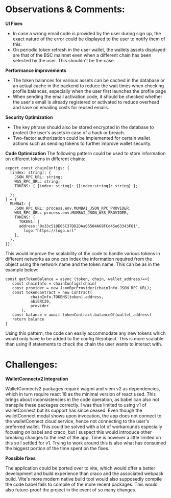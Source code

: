 # Observations & Comments: 

**UI Fixes** 
* In case a wrong email code is provided by the user during sign up, the exact nature of the error could be displayed to the user to notify them of this. 
 * On periodic token refresh in the user wallet, the wallets assets displayed are that of the BSC mainnet even when a different chain has been selected by the user. This shouldn't be the case.

**Performance improvements**
 * The token balances for various assets can be cached in the database or an actual cache in the backend to reduce the wait times when checking profile balances, especially when the user first launches the profile page
 * When sending the email activation code, it should be checked whether the user's email is already registered or activated to reduce overhead and save on emailing costs for reused emails.
 
 **Security Optimization**
 * The key phrase should also be stored encrypted in the database to protect the user's assets in case of a hack or breach.
 * Two-factor authorization could be implemented for certain wallet actions such as sending tokens to further improve wallet security.
 
 **Code Optimization**
 The following pattern could be used to store information on different tokens in different chains:
~~~
export const chainConfigs: {
  [index: string]: {
    JSON_RPC_URL: string;
    WSS_RPC_URL: string;
    TOKENS: { [index: string]: {[index:string]: string} };
    
  };
} = {
  MUMBAI: {
    JSON_RPC_URL: process.env.MUMBAI_JSON_RPC_PROVIDER,
    WSS_RPC_URL: process.env.MUMBAI_JSON_WSS_PROVIDER,
    TOKENS: {
      TOKEN1: {
      address:"0x33c510E05C37DD2DAa05504A69FCd45e63343F61",
	    logo:"https://logo.url"
    },
  },
}};
~~~ 
 This would improve the scalability of the code to handle various tokens in different networks as one can index the information required from the object using the network name and the token name. This can be as in the example below:
 ~~~
const getTokenBalance = async (token, chain, wallet_address)=>{
	const chainInfo = chainConfigs[chain]
	const provider = new JsonRpcProvider(chainInfo.JSON_RPC_URL);
	const tokenContract = new Contract(
    		chainInfo.TOKENS[token].address,
    		abiERC20,
    		provider
  		);
 	const balance = await tokenContract.balanceOf(wallet_address)
	return balance
}	
 ~~~
Using this pattern, the code can easily accommodate any new tokens which would only have to be added to the config file/object. This is more scalable than using if statements to check the chain the user wants to interact with.

# Challenges:
**WalletConnectv2 Integration**

WalletConnectv2 packages require wagmi and viem v2 as dependencies, which in turn require react 18 as the minimal version of react used. This brings about inconsistencies in the code operation, as babel can also not transpile these packages correctly. I was thus limited to using v1 of walletConnect but its support has since ceased. Even though the walletConnect modal shows upon invocation, the app does not connect to the walletConnect cloud service, hence not connecting to the user's preferred wallet.  This could be solved with a lot of workarounds especially focusing on babel and craco, but I suspect this would introduce other breaking changes to the rest of the app. Time is however a little limited on this so I settled for v1. Trying to work around this is also what has consumed the biggest portion of the time spent on the fixes.

**Possible fixes**

The application could be ported over to vite, which would offer a better development and build experience than craco and the associated webpack build. Vite's more modern native build tool would also supposedly compile the code babel fails to compile of the more recent packages. This would also future-proof the project in the event of so many changes. 
